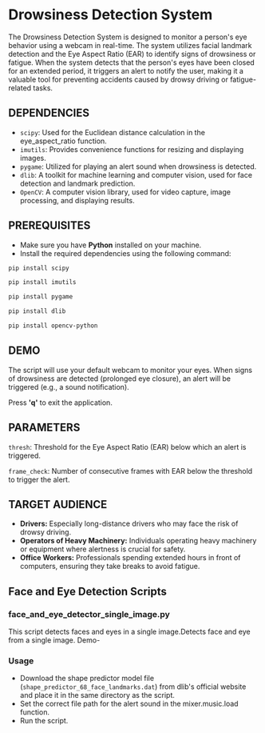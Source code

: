 
# Drowsiness Detection System

The Drowsiness Detection System is designed to monitor a person's eye behavior using a webcam in real-time. The system utilizes facial landmark detection and the Eye Aspect Ratio (EAR) to identify signs of drowsiness or fatigue. When the system detects that the person's eyes have been closed for an extended period, it triggers an alert to notify the user, making it a valuable tool for preventing accidents caused by drowsy driving or fatigue-related tasks.


## DEPENDENCIES 
- `scipy`: Used for the Euclidean distance calculation in the eye_aspect_ratio function.
- `imutils`: Provides convenience functions for resizing and displaying images.
- `pygame`: Utilized for playing an alert sound when drowsiness is detected.
- `dlib`: A toolkit for machine learning and computer vision, used for face detection and landmark prediction.
- `OpenCV`: A computer vision library, used for video capture, image processing, and displaying results.

## PREREQUISITES 
- Make sure you have **Python** installed on your machine.
- Install the required dependencies using the following command: 
```bash
pip install scipy

pip install imutils

pip install pygame

pip install dlib

pip install opencv-python
```

## DEMO

The script will use your default webcam to monitor your eyes.
When signs of drowsiness are detected (prolonged eye closure), an alert will be triggered (e.g., a sound notification).

Press **'q'** to exit the application.
## PARAMETERS

`thresh`: Threshold for the Eye Aspect Ratio (EAR) below which an alert is triggered.

`frame_check`: Number of consecutive frames with EAR below the threshold to trigger the alert.
## TARGET AUDIENCE 

- **Drivers:** Especially long-distance drivers who may face the risk of drowsy driving.
- **Operators of Heavy Machinery:** Individuals operating heavy machinery or equipment where alertness is crucial for safety.
- **Office Workers:** Professionals spending extended hours in front of computers, ensuring they take breaks to avoid fatigue.

## Face and Eye Detection Scripts

### face_and_eye_detector_single_image.py
This script detects faces and eyes in a single image.Detects face and eye from a single image. Demo-

### Usage
- Download the shape predictor model file (`shape_predictor_68_face_landmarks.dat`) from dlib's official website and place it in the same directory as the script.
- Set the correct file path for the alert sound in the mixer.music.load function.
- Run the script.
